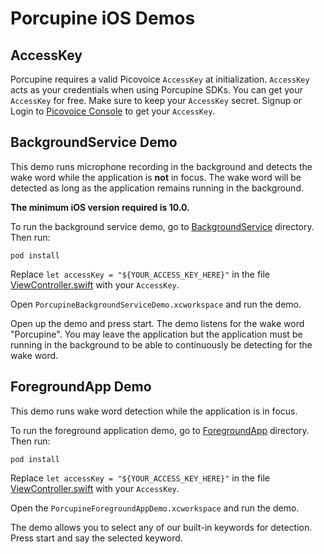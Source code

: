 # Porcupine iOS Demos

## AccessKey

Porcupine requires a valid Picovoice `AccessKey` at initialization. `AccessKey` acts as your credentials when using Porcupine SDKs.
You can get your `AccessKey` for free. Make sure to keep your `AccessKey` secret. 
Signup or Login to [Picovoice Console](https://console.picovoice.ai/) to get your `AccessKey`.

## BackgroundService Demo

This demo runs microphone recording in the background and detects the wake word while the application is **not** in focus. The wake word will be detected as long as the application remains running in the background.

**The minimum iOS version required is 10.0.**

To run the background service demo, go to [BackgroundService](./BackgroundService) directory. Then run:

```console
pod install
```

Replace `let accessKey = "${YOUR_ACCESS_KEY_HERE}"` in the file [ViewController.swift](./BackgroundService/PorcupineBackgroundServiceDemo/ViewController.swift) with your `AccessKey`.

Open `PorcupineBackgroundServiceDemo.xcworkspace` and run the demo.

Open up the demo and press start. The demo listens for the wake word "Porcupine". You may leave the application but the application must be running in the background to be able to continuously be detecting for the wake word.

## ForegroundApp Demo

This demo runs wake word detection while the application is in focus. 

To run the foreground application demo, go to [ForegroundApp](./ForegroundApp) directory. Then run:

```console
pod install
```

Replace `let accessKey = "${YOUR_ACCESS_KEY_HERE}"` in the file [ViewController.swift](./ForegroundApp/PorcupineForegroundAppDemo/ViewController.swift) with your `AccessKey`.

Open the `PorcupineForegroundAppDemo.xcworkspace` and run the demo.

The demo allows you to select any of our built-in keywords for detection. Press start and say the selected keyword.

